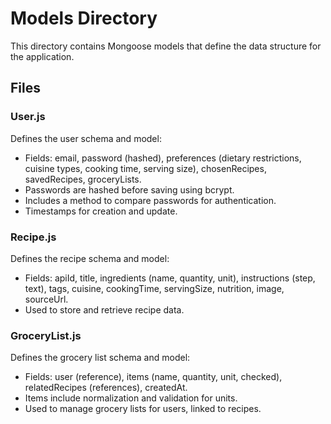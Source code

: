 # Models Directory

This directory contains Mongoose models that define the data structure for the application.

## Files

### User.js
Defines the user schema and model:
- Fields: email, password (hashed), preferences (dietary restrictions, cuisine types, cooking time, serving size), chosenRecipes, savedRecipes, groceryLists.
- Passwords are hashed before saving using bcrypt.
- Includes a method to compare passwords for authentication.
- Timestamps for creation and update.

### Recipe.js
Defines the recipe schema and model:
- Fields: apiId, title, ingredients (name, quantity, unit), instructions (step, text), tags, cuisine, cookingTime, servingSize, nutrition, image, sourceUrl.
- Used to store and retrieve recipe data.

### GroceryList.js
Defines the grocery list schema and model:
- Fields: user (reference), items (name, quantity, unit, checked), relatedRecipes (references), createdAt.
- Items include normalization and validation for units.
- Used to manage grocery lists for users, linked to recipes. 